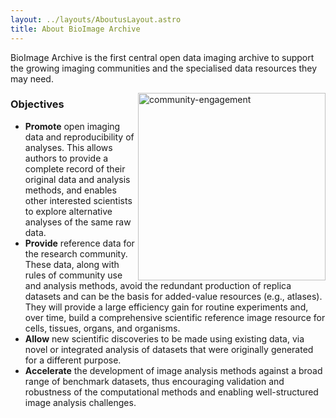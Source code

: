 ```yaml
---
layout: ../layouts/AboutusLayout.astro
title: About BioImage Archive
---
```

BioImage Archive is the first central open data imaging archive to support the growing imaging communities and the specialised data resources they may need.

<img alt="community-engagement" src="/src/assets/recommended-metadata_updated.png" style="height: 300px; float: right;" />

### Objectives
- **Promote** open imaging data and reproducibility of analyses. This allows authors to provide a complete record of their original data and analysis methods, and enables other interested scientists to explore alternative analyses of the same raw data.
- **Provide** reference data for the research community. These data, along with rules of community use and analysis methods, avoid the redundant production of replica datasets and can be the basis for added-value resources (e.g., atlases). They will provide a large efficiency gain for routine experiments and, over time, build a comprehensive scientific reference image resource for cells, tissues, organs, and organisms.
- **Allow** new scientific discoveries to be made using existing data, via novel or integrated analysis of datasets that were originally generated for a different purpose.
- **Accelerate** the development of image analysis methods against a broad range of benchmark datasets, thus encouraging validation and robustness of the computational methods and enabling well-structured image analysis challenges.
